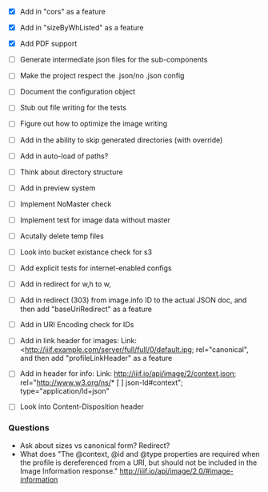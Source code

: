 * [X] Add in "cors" as a feature
* [X] Add in "sizeByWhListed" as a feature
* [X] Add PDF support

* [ ] Generate intermediate json files for the sub-components
* [ ] Make the project respect the .json/no .json config
* [ ] Document the configuration object
* [ ] Stub out file writing for the tests
* [ ] Figure out how to optimize the image writing
* [ ] Add in the ability to skip generated directories (with override)
* [ ] Add in auto-load of paths?
* [ ] Think about directory structure
* [ ] Add in preview system
* [ ] Implement NoMaster check
* [ ] Implement test for image data without master
* [ ] Acutally delete temp files
* [ ] Look into bucket existance check for s3
* [ ] Add explicit tests for internet-enabled configs
* [ ] Add in redirect for w,h to w,
* [ ] Add in redirect (303) from image.info ID to the actual JSON doc, and then add "baseUriRedirect" as a feature
* [ ] Add in URI Encoding check for IDs
* [ ] Add in link header for images: Link: <http://iiif.example.com/server/full/full/0/default.jpg; rel="canonical", and then add "profileLinkHeader" as a feature
* [ ] Add in header for info: Link: <http://iiif.io/api/image/2/context.json>; rel="http://www.w3.org/ns/* [ ] json-ld#context"; type="application/ld+json"
* [ ] Look into Content-Disposition header


### Questions
* Ask about sizes vs canonical form?  Redirect?
* What does "The @context, @id and @type properties are required when the profile is dereferenced from a URI, but should not be included in the Image Information response." <http://iiif.io/api/image/2.0/#image-information>

